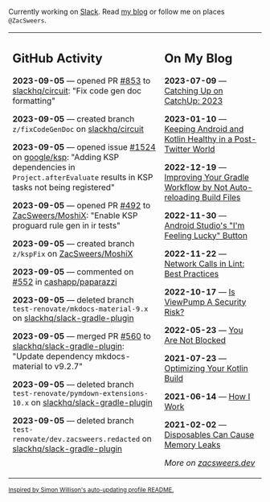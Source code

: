 Currently working on [Slack](https://slack.com/). Read [my blog](https://zacsweers.dev/) or follow me on places `@ZacSweers`.

<table><tr><td valign="top" width="60%">

## GitHub Activity
<!-- githubActivity starts -->
**2023-09-05** — opened PR [#853](https://github.com/slackhq/circuit/pull/853) to [slackhq/circuit](https://github.com/slackhq/circuit): "Fix code gen doc formatting"

**2023-09-05** — created branch `z/fixCodeGenDoc` on [slackhq/circuit](https://github.com/slackhq/circuit)

**2023-09-05** — opened issue [#1524](https://github.com/google/ksp/issues/1524) on [google/ksp](https://github.com/google/ksp): "Adding KSP dependencies in `Project.afterEvaluate` results in KSP tasks not being registered"

**2023-09-05** — opened PR [#492](https://github.com/ZacSweers/MoshiX/pull/492) to [ZacSweers/MoshiX](https://github.com/ZacSweers/MoshiX): "Enable KSP proguard rule gen in ir tests"

**2023-09-05** — created branch `z/kspFix` on [ZacSweers/MoshiX](https://github.com/ZacSweers/MoshiX)

**2023-09-05** — commented on [#552](https://github.com/cashapp/paparazzi/issues/552#issuecomment-1707203990) in [cashapp/paparazzi](https://github.com/cashapp/paparazzi)

**2023-09-05** — deleted branch `test-renovate/mkdocs-material-9.x` on [slackhq/slack-gradle-plugin](https://github.com/slackhq/slack-gradle-plugin)

**2023-09-05** — merged PR [#560](https://github.com/slackhq/slack-gradle-plugin/pull/560) to [slackhq/slack-gradle-plugin](https://github.com/slackhq/slack-gradle-plugin): "Update dependency mkdocs-material to v9.2.7"

**2023-09-05** — deleted branch `test-renovate/pymdown-extensions-10.x` on [slackhq/slack-gradle-plugin](https://github.com/slackhq/slack-gradle-plugin)

**2023-09-05** — deleted branch `test-renovate/dev.zacsweers.redacted` on [slackhq/slack-gradle-plugin](https://github.com/slackhq/slack-gradle-plugin)
<!-- githubActivity ends -->
</td><td valign="top" width="40%">

## On My Blog
<!-- blog starts -->
**2023-07-09** — [Catching Up on CatchUp: 2023](https://www.zacsweers.dev/catching-up-on-catchup-2023/)

**2023-01-10** — [Keeping Android and Kotlin Healthy in a Post-Twitter World](https://www.zacsweers.dev/keeping-android-healthy/)

**2022-12-19** — [Improving Your Gradle Workflow by Not Auto-reloading Build Files](https://www.zacsweers.dev/improving-your-workflow-by-not-auto-reloading-build-files/)

**2022-11-30** — [Android Studio's "I'm Feeling Lucky" Button](https://www.zacsweers.dev/android-studios-im-feeling-lucky-button/)

**2022-11-22** — [Network Calls in Lint: Best Practices](https://www.zacsweers.dev/network-calls-in-lint-best-practices/)

**2022-10-17** — [Is ViewPump A Security Risk?](https://www.zacsweers.dev/is-viewpump-a-security-risk/)

**2022-05-23** — [You Are Not Blocked](https://www.zacsweers.dev/you-are-not-blocked/)

**2021-07-23** — [Optimizing Your Kotlin Build](https://www.zacsweers.dev/optimizing-your-kotlin-build/)

**2021-06-14** — [How I Work](https://www.zacsweers.dev/how-i-work/)

**2021-02-02** — [Disposables Can Cause Memory Leaks](https://www.zacsweers.dev/disposables-can-cause-memory-leaks/)
<!-- blog ends -->
_More on [zacsweers.dev](https://zacsweers.dev/)_
</td></tr></table>

<sub><a href="https://simonwillison.net/2020/Jul/10/self-updating-profile-readme/">Inspired by Simon Willison's auto-updating profile README.</a></sub>
